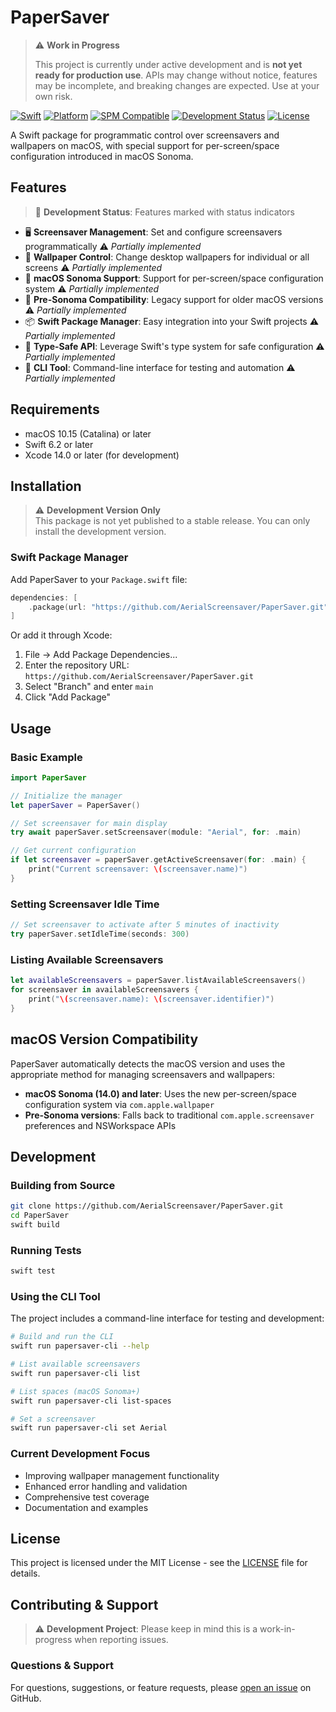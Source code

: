 # PaperSaver

> ⚠️ **Work in Progress** 
> 
> This project is currently under active development and is **not yet ready for production use**. 
> APIs may change without notice, features may be incomplete, and breaking changes are expected.
> Use at your own risk.

[![Swift](https://img.shields.io/badge/Swift-6.2-orange.svg)](https://swift.org)
[![Platform](https://img.shields.io/badge/Platform-macOS%2010.15%2B-blue.svg)](https://developer.apple.com/macos/)
[![SPM Compatible](https://img.shields.io/badge/SPM-Compatible-brightgreen.svg)](https://swift.org/package-manager/)
[![Development Status](https://img.shields.io/badge/Status-Work%20in%20Progress-red.svg)](#)
[![License](https://img.shields.io/badge/License-MIT-yellow.svg)](LICENSE)

A Swift package for programmatic control over screensavers and wallpapers on macOS, with special support for per-screen/space configuration introduced in macOS Sonoma.

## Features

> 📝 **Development Status**: Features marked with status indicators

- 🖥️ **Screensaver Management**: Set and configure screensavers programmatically ⚠️ *Partially implemented*
- 🎨 **Wallpaper Control**: Change desktop wallpapers for individual or all screens ⚠️ *Partially implemented*
- 🚀 **macOS Sonoma Support**: Support for per-screen/space configuration system ⚠️ *Partially implemented*
- 🔄 **Pre-Sonoma Compatibility**: Legacy support for older macOS versions ⚠️ *Partially implemented*
- 📦 **Swift Package Manager**: Easy integration into your Swift projects ⚠️ *Partially implemented*
- 🧪 **Type-Safe API**: Leverage Swift's type system for safe configuration ⚠️ *Partially implemented*
- 🔧 **CLI Tool**: Command-line interface for testing and automation ⚠️ *Partially implemented*
## Requirements

- macOS 10.15 (Catalina) or later
- Swift 6.2 or later
- Xcode 14.0 or later (for development)

## Installation

> ⚠️ **Development Version Only**  
> This package is not yet published to a stable release. You can only install the development version.

### Swift Package Manager

Add PaperSaver to your `Package.swift` file:

```swift
dependencies: [
    .package(url: "https://github.com/AerialScreensaver/PaperSaver.git", branch: "main")
]
```

Or add it through Xcode:
1. File → Add Package Dependencies...
2. Enter the repository URL: `https://github.com/AerialScreensaver/PaperSaver.git`
3. Select "Branch" and enter `main`
4. Click "Add Package"


## Usage

### Basic Example

```swift
import PaperSaver

// Initialize the manager
let paperSaver = PaperSaver()

// Set screensaver for main display
try await paperSaver.setScreensaver(module: "Aerial", for: .main)

// Get current configuration
if let screensaver = paperSaver.getActiveScreensaver(for: .main) {
    print("Current screensaver: \(screensaver.name)")
}
```

### Setting Screensaver Idle Time

```swift
// Set screensaver to activate after 5 minutes of inactivity
try paperSaver.setIdleTime(seconds: 300)
```

### Listing Available Screensavers

```swift
let availableScreensavers = paperSaver.listAvailableScreensavers()
for screensaver in availableScreensavers {
    print("\(screensaver.name): \(screensaver.identifier)")
}
```

## macOS Version Compatibility

PaperSaver automatically detects the macOS version and uses the appropriate method for managing screensavers and wallpapers:

- **macOS Sonoma (14.0) and later**: Uses the new per-screen/space configuration system via `com.apple.wallpaper`
- **Pre-Sonoma versions**: Falls back to traditional `com.apple.screensaver` preferences and NSWorkspace APIs

## Development

### Building from Source

```bash
git clone https://github.com/AerialScreensaver/PaperSaver.git
cd PaperSaver
swift build
```

### Running Tests

```bash
swift test
```

### Using the CLI Tool

The project includes a command-line interface for testing and development:

```bash
# Build and run the CLI
swift run papersaver-cli --help

# List available screensavers
swift run papersaver-cli list

# List spaces (macOS Sonoma+)
swift run papersaver-cli list-spaces

# Set a screensaver
swift run papersaver-cli set Aerial
```

### Current Development Focus

- Improving wallpaper management functionality
- Enhanced error handling and validation
- Comprehensive test coverage
- Documentation and examples

## License

This project is licensed under the MIT License - see the [LICENSE](LICENSE) file for details.

## Contributing & Support

> ⚠️ **Development Project**: Please keep in mind this is a work-in-progress when reporting issues.

### Questions & Support

For questions, suggestions, or feature requests, please [open an issue](https://github.com/AerialScreensaver/PaperSaver/issues) on GitHub.

